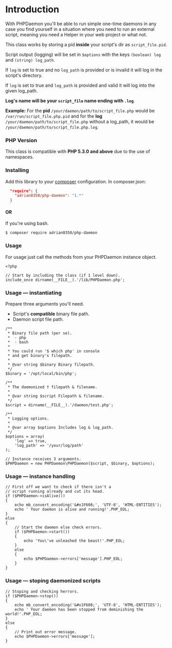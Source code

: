 # Introduction

With PHPDaemon you'll be able to run simple one-time daemons in any case
you find yourself in a situation where you need to run an external script,
meaning you need a Helper in your web project or what not.

This class works by storing a pid **inside** your script's dir as `script_file.pid`.

Script output (logging) will be set in `$options` with the keys `(boolean) log` and `(string) log_path`.

If `log` is set to true and no `log_path` is provided or is invalid it will log in the script's directory.

If `log` is set to true and `log_path` is provided and valid it will log into the given log_path.

**Log's name will be your `script_file` name ending with `.log`**.


**Example:**
For the **pid** `/your/daemon/path/to/script_file.php` would be `/var/run/script_file.php.pid`
and for the **log** `/your/daemon/path/to/script_file.php` without a log_path, it would be `/your/daemon/path/to/script_file.php.log`.

### PHP Version

This class is compatible with **PHP 5.3.0 and above** due to the use of namespaces.

### Installing
Add this library to your [composer](https://packagist.org/packages/adrian0350/php-daemon) configuration.
In composer.json:
```json
  "require": {
    "adrian0350/php-daemon": "1.*"
  }
```

#### OR

If you're using bash.
```
$ composer require adrian0350/php-daemon
```

### Usage
For usage just call the methods from your PHPDaemon instance object.
```
<?php

// Start by including the class (if 1 level down).
include_once dirname(__FILE__).'/lib/PHPDaemon.php';

```
### Usage — instantiating
Prepare three arguments you'll need.
* Script's **compatible** binary file path.
* Daemon script file path.
```
/**
 * Binary file path (per se).
 *  · php
 *  · bash
 *
 * You could run '$ which php' in console
 * and get binary's filepath.
 *
 * @var string $binary Binary filepath.
 */
$binary = '/opt/local/bin/php';

/**
 * The daemonized † filepath & filename.
 *
 * @var string $script Filepath & filename.
 */
$script = dirname(__FILE__).'/daemon/test.php';

/**
 * Logging options.
 *
 * @var array $options Includes log & log_path.
 */
$options = array(
	'log' => true,
	'log_path' => '/your/log/path'
);

// Instance receives 3 arguments.
$PHPDaemon = new PHPDaemon\PHPDaemon($script, $binary, $options);
```
### Usage — instance handling
```
// First off we want to check if there isn't a
// script running already and cut its head.
if ($PHPDaemon->isAlive())
{
	echo mb_convert_encoding('&#x1F608;', 'UTF-8', 'HTML-ENTITIES');
	echo ' Your daemon is alive and running!'.PHP_EOL;
}
else
{
	// Start the daemon else check errors.
	if ($PHPDaemon->start())
	{
		echo 'You\'ve unleashed the beast!'.PHP_EOL;
	}
	else
	{
		echo $PHPDaemon->errors['message'].PHP_EOL;
	}
}
```
### Usage — stoping daemonized scripts
```
// Stoping and checking herrors.
if ($PHPDaemon->stop())
{
	echo mb_convert_encoding('&#x1F608;', 'UTF-8', 'HTML-ENTITIES');
	echo ' Your daemon has been stopped from deminishing the world!'.PHP_EOL;
}
else
{
	// Print out error message.
	echo $PHPDaemon->errors['message'];
}
```
